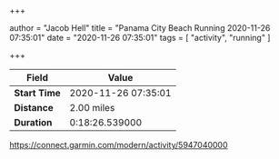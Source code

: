 +++

author = "Jacob Hell"
title = "Panama City Beach Running 2020-11-26 07:35:01"
date = "2020-11-26 07:35:01"
tags = [
    "activity", "running"
]

+++

<!--more-->

|Field  |Value  |
|--- | --- |
|**Start Time**|2020-11-26 07:35:01|
|**Distance**|2.00 miles|
|**Duration**|0:18:26.539000|

https://connect.garmin.com/modern/activity/5947040000